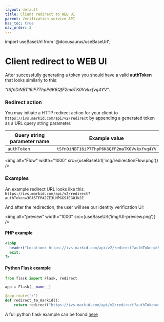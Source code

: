 ```yaml
---
layout: default
title: Client redirect to WEB UI
parent: Verification service API
has_toc: true
nav_order: 2
---
```


import useBaseUrl from '@docusaurus/useBaseUrl';

#  Client redirect to WEB UI

After successfully [generating a token](/API/GeneratingIdentificationToken) you should have a valid **authToken** that looks similarly to this:

*"tSfnDiNBT16iP7ThpP6K8QfF2maTK0Vvkxfvq4YV"*.

### Redirect action


You may initiate a HTTP redirect action for your client to `https://ivs.markid.com/api/v2/redirect` by appending a generated token as a URL query string parameter.

|Query string parameter name           |Example value               |
|--------------------------------------|----------------------------|
|`authToken`                           |`tSfnDiNBT16iP7ThpP6K8QfF2maTK0Vvkxfvq4YV`|

<img alt="Flow" width="1000" src={useBaseUrl('img/redirectionFlow.png')} />

### Examples

An example redirect URL looks like this: <br/>
`https://ivs.markid.com/api/v2/redirect?authToken=3FA5TFPA2ZE3LMPGGS1EGOJNJE` <br/>

And after the redirection, the user will see our identity verification UI:

<img alt="preview" width="1000" src={useBaseUrl('img/UI-preview.png')} />


#### PHP example

```php
<?php
  header("Location: https://ivs.markid.com/api/v2/redirect?authToken=tSfnDiNBT16iP7ThpP6K8QfF2maTK0Vvkxfvq4YV");
  exit;
?>
```

#### Python Flask example

```python
from flask import Flask, redirect

app = Flask(__name__)

@app.route('/')
def redirect_to_markid():
    return redirect("https://ivs.markid.com/api/v2/redirect?authToken=tSfnDiNBT16iP7ThpP6K8QfF2maTK0Vvkxfvq4YV", code=302)
```
A full python flask example can be found [here](/tutorials/api-integration/PythonFlaskRedirectExample)
